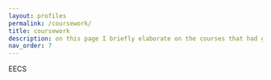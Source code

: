 ```yaml
---
layout: profiles
permalink: /coursework/
title: coursework
description: on this page I briefly elaborate on the courses that had great impacts on me and my thoughts on them. 
nav_order: 7
---
```


EECS
